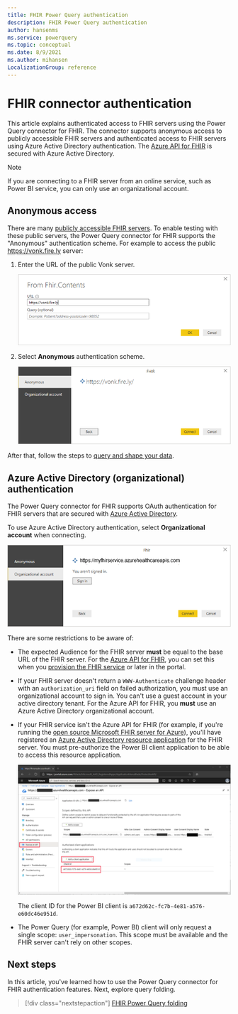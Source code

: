 ```yaml
---
title: FHIR Power Query authentication
description: FHIR Power Query authentication
author: hansenms
ms.service: powerquery
ms.topic: conceptual
ms.date: 8/9/2021
ms.author: mihansen
LocalizationGroup: reference
---
```


# FHIR connector authentication

This article explains authenticated access to FHIR servers using the Power Query connector for FHIR. The connector supports anonymous access to publicly accessible FHIR servers and authenticated access to FHIR servers using Azure Active Directory authentication. The [Azure API for FHIR](/azure/healthcare-apis) is secured with Azure Active Directory.

>[!Note]
>If you are connecting to a FHIR server from an online service, such as Power BI service, you can only use an organizational account.

## Anonymous access

There are many [publicly accessible FHIR servers](https://wiki.hl7.org/index.php?title=Publicly_Available_FHIR_Servers_for_testing). To enable testing with these public servers, the Power Query connector for FHIR supports the "Anonymous" authentication scheme. For example to access the public https://vonk.fire.ly server:

1. Enter the URL of the public Vonk server.

    ![Access public Vonk server.](FHIR-Access-Vonk.png)

1. Select **Anonymous** authentication scheme.

    ![Vonk anonymous authentication.](FHIR-Access-Vonk-Anonymous.png)

After that, follow the steps to [query and shape your data](FHIR.md).

## Azure Active Directory (organizational) authentication

The Power Query connector for FHIR supports OAuth authentication for FHIR servers that are secured with [Azure Active Directory](https://azure.microsoft.com/services/active-directory/). 

To use Azure Active Directory authentication, select **Organizational account** when connecting.

![FHIR Sign In.](FHIR-Sign-In.png)

There are some restrictions to be aware of:

* The expected Audience for the FHIR server **must** be equal to the base URL of the FHIR server. For the [Azure API for FHIR](/azure/healthcare-apis/), you can set this when you [provision the FHIR service](/azure/healthcare-apis/fhir-paas-portal-quickstart#additional-settings) or later in the portal.

* If your FHIR server doesn't return a `WWW-Authenticate` challenge header with an `authorization_uri` field on failed authorization, you must use an organizational account to sign in. You can't use a guest account in your active directory tenant. For the Azure API for FHIR, you **must** use an Azure Active Directory organizational account.

* If your FHIR service isn't the Azure API for FHIR (for example, if you're running the [open source Microsoft FHIR server for Azure](https://github.com/Microsoft/fhir-server)), you'll have registered an [Azure Active Directory resource application](/azure/healthcare-apis/register-resource-azure-ad-client-app) for the FHIR server. You must pre-authorize the Power BI client application to be able to access this resource application.

    ![Pre Authorize Power BI.](FHIR-PreAuthorize-PowerBI.png)

    The client ID for the Power BI client is `a672d62c-fc7b-4e81-a576-e60dc46e951d`.

* The Power Query (for example, Power BI) client will only request a single scope: `user_impersonation`. This scope must be available and the FHIR server can't rely on other scopes.

## Next steps

In this article, you've learned how to use the Power Query connector for FHIR authentication features. Next, explore query folding.

>[!div class="nextstepaction"]
>[FHIR Power Query folding](FHIR-QueryFolding.md)